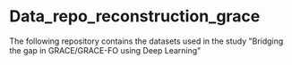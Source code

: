 # Data_repo_reconstruction_grace
The following repository contains the datasets used in the study "Bridging the gap in GRACE/GRACE-FO using Deep Learning"
